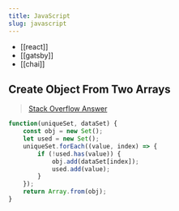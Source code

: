 ```yaml
---
title: JavaScript
slug: javascript
---
```


- [[react]]
- [[gatsby]]
- [[chai]]

## Create Object From Two Arrays

> [Stack Overflow Answer](https://stackoverflow.com/a/39128144)

```js
function(uniqueSet, dataSet) {
	const obj = new Set();
	let used = new Set();
	uniqueSet.forEach((value, index) => {
		if (!used.has(value)) {
			obj.add(dataSet[index]);
			used.add(value);
		}
	});
	return Array.from(obj);
}
```
